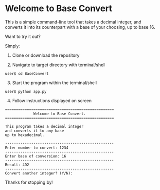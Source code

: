 Welcome to Base Convert 
=======================

This is a simple command-line tool that takes a decimal integer, and converts it into its counterpart with a base of your choosing, up to base 16.


Want to try it out?

Simply:

1. Clone or download the repository

2. Navigate to target directory with terminal/shell
```
user$ cd BaseConvert
```
3. Start the program within the terminal/shell 
```
user$ python app.py
```
4. Follow instructions displayed on screen
```
==================================================
             Welcome to Base Convert.
==================================================

This program takes a decimal integer
and converts it to any base
up to hexadecimal.

--------------------------------------------------
Enter number to convert: 1234
--------------------------------------------------
Enter base of conversion: 16
--------------------------------------------------
Result: 4D2
--------------------------------------------------
Convert another integer? (Y/N):     
```

Thanks for stopping by!